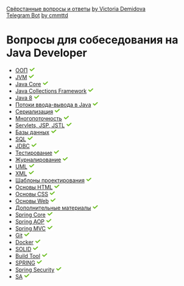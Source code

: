 [Свёрстанные вопросы и ответы](book/Java_questions.pdf) [by Victoria Demidova](https://github.com/VictoriaDemidova)  
[Telegram Bot](https://web.telegram.org/#/im?p=@DevInterviewBot) [by cmmttd](https://github.com/cmmttd)

# Вопросы для собеседования на Java Developer

+ [ООП](oop.md#ооп) ![icon][done]
+ [JVM](jvm.md#jvm) ![icon][done]
+ [Java Core](core.md#java-core) ![icon][done]
+ [Java Collections Framework](jcf.md#java-collections) ![icon][done]
+ [Java 8](java8.md#java-8) ![icon][done]
+ [Потоки ввода-вывода в Java](io.md#потоки-вводавывода-в-java) ![icon][done]
+ [Сериализация](serialization.md#сериализация) ![icon][done]
+ [Многопоточность](concurrency.md#многопоточность) ![icon][done]
+ [Servlets, JSP, JSTL](servlets.md#servlets-jsp-jstl) ![icon][done]
+ [Базы данных](db.md#базы-данных) ![icon][done]
+ [SQL](sql.md#sql) ![icon][done]
+ [JDBC](jdbc.md#jdbc) ![icon][done]
+ [Тестирование](test.md#тестирование) ![icon][done]
+ [Журналирование](log.md#журналирование) ![icon][done]
+ [UML](uml.md#uml) ![icon][done]
+ [XML](xml.md#xml) ![icon][done]
+ [Шаблоны проектирования](patterns.md#шаблоны-проектирования) ![icon][done]
+ [Основы HTML](html.md#основы-html) ![icon][done]
+ [Основы CSS](css.md#основы-css) ![icon][done]
+ [Основы Web](web.md#основы-web) ![icon][done]
+ [Дополнительные материалы](#дополнительные-материалы) ![icon][done]
+ [Spring Core](scs.md#spring-core) ![icon][done]
+ [Spring AOP](sos.md#spring-aop) ![icon][done]
+ [Spring MVC](sm.md#spring-mvc) ![icon][done]
+ [Git](git.md#git) ![icon][done]
+ [Docker](Docker.md#docker) ![icon][done]
+ [SOLID](SOLID.md#SOLID) ![icon][done]
+ [Build Tool](bt.md#build-tool) ![icon][done]
+ [SPRING](jsf.md#spring) ![icon][done]
+ [Spring Security](ssf.md#spring-security) ![icon][done]
+ [SA](sa.md#sa) ![icon][done]

[done]:done.png
